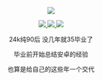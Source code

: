 <p align="center">
  <a href="https://github.com/Wenlong-Guo">
    <img src="https://github-readme-stats.vercel.app/api?username=Wenlong-Guo&show_icons=true&theme=transparent&title_color=CE1D2D&icon_color=CE1D2D&border_color=CE1D2D" />
  </a>
</p>

<p align="center">
  <a href="https://juejin.cn/user/3931509310370701/posts">
    <img src="https://img.shields.io/badge/📖%20掘金-red.svg" />
  </a>
  <a href="https://www.jianshu.com/u/2e1d7a9abdb8">
    <img src="https://img.shields.io/badge/📖%20简书地址-red.svg" />
  </a>
  <a href="https://github.com/Wenlong-Guo">
    <img src="https://komarev.com/ghpvc/?username=Wenlong-Guo&color=red&label=👁%20Views" />
  </a>  
</p>


<p align="center">24k纯90后 没几年就35毕业了</b></p>
<p align="center">毕业前开始总结安卓的经验</b></p>
<p align="center">也算是给自己的这些年一个交代</b></p>
